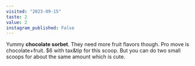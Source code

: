 ```yaml
---
visited: "2023-09-15"
taste: 2
value: 2
instagram_published: False
---
```


Yummy **chocolate sorbet**. They need more fruit flavors though. Pro move is chocolate+fruit. $6 with tax&tip for this scoop. But you can do two small scoops for about the same amount which is cute.
